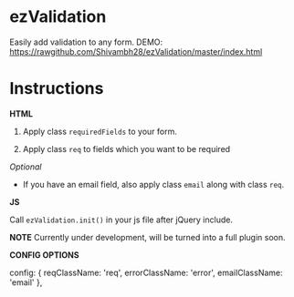ezValidation
============

Easily add validation to any form.
DEMO: https://rawgithub.com/Shivambh28/ezValidation/master/index.html

Instructions
============

**HTML**

1) Apply class `requiredFields` to your form.

2) Apply class `req` to fields which you want to be required

*Optional*
- If you have an email field, also apply class `email` along with class `req`.


**JS**

Call `ezValidation.init()` in your js file after jQuery include. 

**NOTE**
Currently under development, will be turned into a full plugin soon.

**CONFIG OPTIONS**

config: {
    reqClassName: 'req', 
    errorClassName: 'error',
    emailClassName: 'email'
  },



